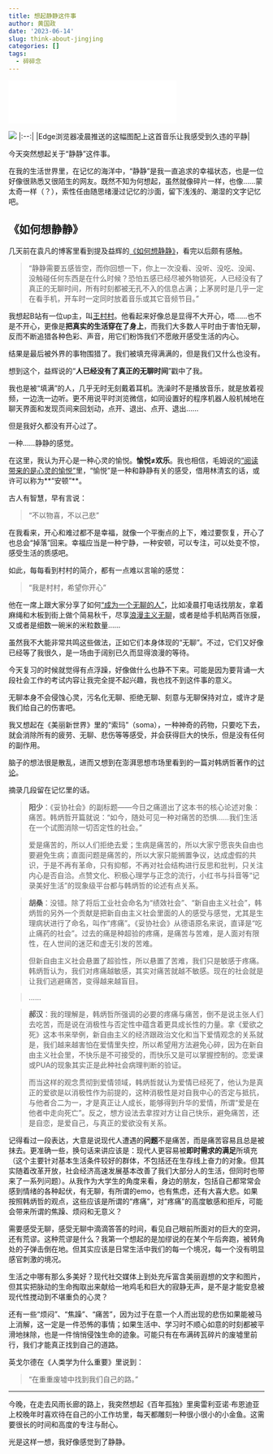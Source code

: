 ```yaml
---
title: 想起静静这件事
author: 黄国政
date: '2023-06-14'
slug: think-about-jingjing
categories: []
tags:
  - 碎碎念
---
```


<iframe frameborder="no" border="0" marginwidth="0" marginheight="0" width=330 height=86 src="//music.163.com/outchain/player?type=2&id=1063381&auto=1&height=66"></iframe>

<!--more-->

![](/images/posts/2023/06/06-14-jingjing.jpg)
|:--:|
|Edge浏览器凌晨推送的这幅图配上这首音乐让我感受到久违的平静|

今天突然想起关于“静静”这件事。

在我的生活世界里，在记忆的海洋中，“静静”是我一直追求的幸福状态，也是一位好像很熟悉又很陌生的网友。既然不知为何想起，虽然就像碎片一样，也像……蒙太奇一样（？），索性任由随思绪漫过记忆的沙面，留下浅浅的、潮湿的文字记忆吧。

## 《如何想静静》

几天前在袁凡的博客里看到提及益辉的[《如何想静静》](https://yihui.org/cn/2019/07/inner-peace/)，看完以后颇有感触。

> “静静需要五感皆空，而你回想一下，你上一次没看、没听、没吃、没闻、没触碰任何东西是在什么时候？恐怕五感已经尽被外物锁死，人已经没有了真正的无聊时间，所有时刻都被无孔不入的信息占满；上茅房时是几乎一定在看手机，开车时一定同时放着音乐或其它音频节目。”

我想起B站有一位up主，叫[王村村](https://space.bilibili.com/30572093?spm_id_from=333.337.0.0)。他看起来好像总是显得不大开心，唔……也不是不开心，更像是**把真实的生活穿在了身上**，而我们大多数人平时由于害怕无聊，反而不断追猎各种色彩、声音，用它们粉饰我们不愿敞开感受生活的内心。

结果是最后被外界的事物围猎了。我们被填充得满满的，但是我们又什么也没有。

想到这个，益辉说的“**人已经没有了真正的无聊时间**”戳中了我。

我也是被“填满”的人，几乎无时无刻戴着耳机。洗澡时不是播放音乐，就是放着视频，一边洗一边听。更不用说平时浏览微信，如同设置好的程序机器人般机械地在聊天界面和发现页间来回划动，点开、退出、点开、退出……

但是我好久都没有开心过了。

一种……静静的感觉。

在这里，我认为开心是一种心灵的愉悦。**愉悦≠欢乐**。我也相信，毛姆说的<u>“阅读带来的是心灵的愉悦”</u>里，“愉悦”是一种和静静有关的感受，借用林清玄的话，或许可以称为**“安顿”**。

古人有智慧，早有言说：

> “不以物喜，不以己悲”

在我看来，开心和难过都不是幸福，就像一个平衡点的上下，难过要恢复，开心了也总会“掉落”回来。幸福应当是一种宁静，一种安顿，可以专注，可以处变不惊，感受生活的质感吧。

如此，每每看到村村的简介，都有一点难以言喻的感觉：

> “我是村村，希望你开心”

他在一席上跟大家分享了如何[“成为一个无聊的人”](https://www.bilibili.com/video/BV1Yb411T79U/?spm_id_from=333.999.0.0)，比如凌晨打电话找朋友，拿着麻绳和木板到街上做个简易秋千，尽享[浪漫主义无聊](https://www.bilibili.com/video/BV1c34y1z7Pu/?spm_id_from=333.999.0.0)，或者是给手机贴两百张膜，又或者是细数一碗米的米粒数量……

虽然我不大能非常共鸣这些做法，正如它们本身体现的“无聊”。不过，它们又好像已经等了我很久，是一场由于阔别已久而显得浪漫的等待。

今天复习的时候就觉得有点浮躁，好像做什么也静不下来。可能是因为要背诵一大段社会工作的考试内容让我完全提不起兴趣，我也找不到这件事的意义。

无聊本身不会侵蚀心灵，污名化无聊、拒绝无聊、刻意与无聊保持对立，或许才是我们给自己的伤害吧。

我又想起在《美丽新世界》里的“索玛”（soma），一种神奇的药物，只要吃下去，就会消除所有的疲劳、无聊、悲伤等等感受，并会获得巨大的快乐，但是没有任何的副作用。

脑子的想法很是散乱，进而又想到在澎湃思想市场里看到的一篇对韩炳哲著作的[讨论](https://www.thepaper.cn/newsDetail_forward_22493661)。

摘录几段留在记忆里的话。

> **阳少**：《妥协社会》的副标题——今日之痛道出了这本书的核心论述对象：痛苦。韩炳哲开篇就说：“如今，随处可见一种对痛苦的恐惧……我们生活在一个试图消除一切否定性的社会。”
>
> 爱是痛苦的，所以人们拒绝去爱；生病是痛苦的，所以大家宁愿丧失自由也要避免生病；直面问题是痛苦的，所以大家只能搁置争议，达成虚假的共识，于是不再有革命，只有抑郁，不再对社会结构进行反思和批判，只关注内心是否自洽。点赞文化、积极心理学与正念的流行，小红书与抖音等“记录美好生活”的现象级平台都与韩炳哲的论述有点关系。

> **胡桑**：没错。除了将后工业社会命名为“绩效社会”、“新自由主义社会”，韩炳哲的另外一个贡献是把新自由主义社会里面的人的感受与感觉，尤其是生理病状进行了命名，叫作“疼痛”。《妥协社会》从德语原名来说，直译是“吃止痛药的社会”。过去的痛是种超验的疼痛，是痛苦与苦难，是人面对有限性，在人世间的迷茫和虚无引发的苦难。 
>
> 但新自由主义社会悬置了超验性，所以悬置了苦难，我们只是敏感于疼痛。韩炳哲认为，我们对疼痛越敏感，其实对痛苦就越不敏感。现在的社会就是让我们逃避痛苦，变得越来越盲目。 

> ……

> **郝汉**：我的理解是，韩炳哲所强调的必要的疼痛与痛苦，倒不是说主张人们去吃苦，而是说在消极性与否定性中蕴含着更具成长性的力量。拿《爱欲之死》这本书来举例，新自由主义的经济跟政治文化和当下爱情观念的关系就是，我们越来越害怕在爱情里失控，所以希望用方法避免心碎，因为在新自由主义社会里，不快乐是不可接受的，而快乐又是可以掌握控制的。恋爱课或PUA的现象其实正是此种社会病理判断的验证。
>
> 而当这样的观念贯彻到爱情领域，韩炳哲就认为爱情已经死了，他认为是真正的爱欲是以消极性作为前提的，这种消极性是对自我中心的否定与抵抗，与他者合二为一，才是真正让人成长，能够得到升华的爱情，所谓“爱是在他者中走向死亡”。反之，想方设法去拿捏对方让自己快乐，避免痛苦，还是自恋，是爱自己，与真正的爱欲没有关系。 

记得看过一段表达，大意是说现代人遭遇的**问题**不是痛苦，而是痛苦容易且总是被抹去。更准确一些，换句话来讲应该是：现代人更容易被**即时需求的满足**所填充（这个主要针对基本生活条件较好的群体，不包括还在生存线上奋力的对象。但其实随着改革开放，社会经济高速发展基本改善了我们大部分人的生活，但同时也带来了一系列问题）。从我作为大学生的角度来看，身边的朋友，包括自己都常常会感到情绪的各种起伏，有无聊，有所谓的emo，也有焦虑，还有大喜大悲。如果按照韩炳哲的观点，这些应该是所谓的“疼痛”，对“疼痛”的高度敏感和拒斥，可能会带来所谓的焦躁、烦闷和无意义？

需要感受无聊，感受无聊中滴滴答答的时间，看见自己眼前所面对的巨大的空洞，还有荒谬。这种荒谬是什么？我第一个想起的是加缪说的在某个午后奔跑，被转角处的子弹击倒在地。但其实应该是日常生活中我们的每一个境况，每一个没有明显感官刺激的境况。

生活之中哪有那么多美好？现代社交媒体上到处充斥富含美丽遐想的文字和图片，但其实把脉动的生命掏取出来献给一地鸡毛和巨大的寂静无声，是不是才能安息被现代性搅动到不堪重负的心灵？

还有一些“烦闷”、“焦躁”、“痛苦”，因为过于在意一个人而出现的悲伤如果能被马上消解，这一定是一件恐怖的事情；如果生活中、学习时不顺心如意的时刻都被平滑地抹除，也是一件悄悄侵蚀生命的迹象。可能只有在布满砖瓦碎片的废墟里前行，我们才能真正找到自己的道路。

英戈尔德在《人类学为什么重要》里说到：

> “在重重废墟中找到我们自己的路。”

---

今晚，在走去风雨长廊的路上，我突然想起《百年孤独》里奥雷利亚诺·布恩迪亚上校晚年时喜欢待在自己的小工作坊里，每天都雕刻一种很小很小的小金鱼。这需要很长的时间和高度的专注与耐心。

光是这样一想，我好像感觉到了静静。